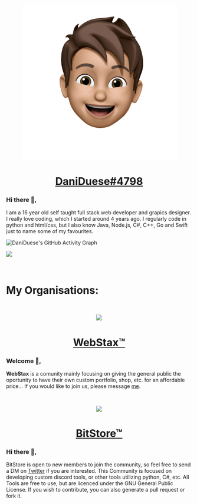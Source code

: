 <p align="center">
  <img src="./me.png" />
</p>
<h1 align="center"><a href="https://discord.com/invite/uHQFuekVun">DaniDuese#4798</a></h1>

<!--
<img width="50%" align="right" src="https://github-readme-stats.vercel.app/api?username=daniensi&count_private=true&include_all_commits=true&show_icons=true&hide_border=true&bg_color=22272e&text_color=adbac7&title_color=adbac7&icon_color=656d78">


<img width="50%" height="1px" align="right" src="https://i.imgur.com/DkKayja.png">
<img width="50%" align="right" src="https://github-readme-stats.vercel.app/api/top-langs/?username=DaniEnsi&layout=compact&hide_border=true&bg_color=22272e&text_color=adbac7&title_color=adbac7&icon_color=656d78">
-->

### Hi there 👋,
I am a 16 year old self taught full stack web developer and grapics designer. I really love coding, which I started around 4 years ago. I regularly code in python and html/css, but I also know Java, Node.js, C#, C++, Go and Swift just to name some of my favourites.

![DaniDuese's GitHub Activity Graph](https://activity-graph.herokuapp.com/graph?username=DaniEnsi&hide_border=true&bg_color=22272e&color=adbac7&line=656d78&points=adbac7")

![](https://hit.yhype.me/github/profile?user_id=74594229)

<br>
<h1>My Organisations:</h1>
<br>

<p align="center">
  <img src="https://user-images.githubusercontent.com/74594229/188117653-dfff9804-9a81-40af-9de4-d73fa3c0edb1.gif" />
</p>
<h1 align="center"><a href="https://github.com/WebStax-io">WebStax™</a></h1>

### Welcome 👋,
**WebStax** is a comunity mainly focusing on giving the general public the oportunity to have their own custom portfolio, shop, etc. for an affordable price... If you would like to join us, please message <a href=https://github.com/DaniEnsi>me</a>.

<br>
<p align="center">
  <img src="https://user-images.githubusercontent.com/74594229/189716877-610a87ae-046c-480e-ab9a-a19de87a0399.gif" />
</p>
<h1 align="center"><a href="https://github.com/BitStore-Community">BitStore™</a></h1>

### Hi there 👋,
BitStore is open to new members to join the community, so feel free to send a DM on <a href="https://twitter.com/dani_duese">Twitter</a> if you are interested. This Community is focused on developing custom discord tools, or other tools utilizing python, C#, etc. All Tools are free to use, but are licenced under the GNU General Public License. If you wish to contribute, you can also generate a pull request or fork it.  

